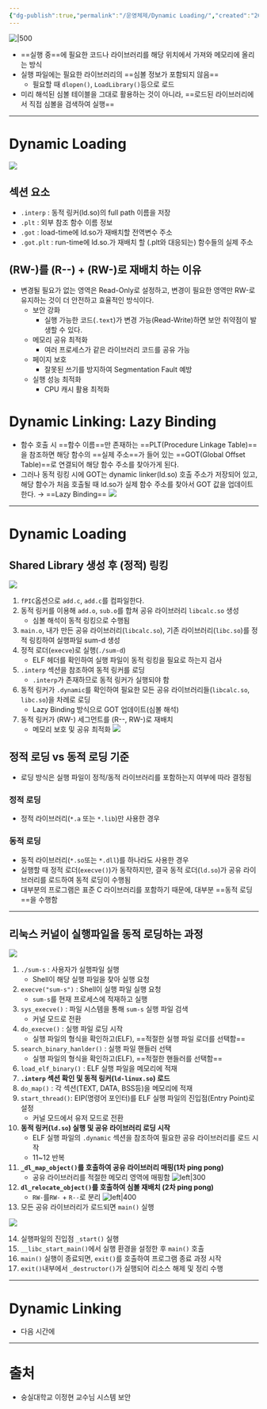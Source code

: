 ```yaml
---
{"dg-publish":true,"permalink":"/운영체제/Dynamic Loading/","created":"2025-03-19T00:36:25.285+09:00"}
---
```


![|500](https://i.imgur.com/ed9lbbg.png)
- ==실행 중==에 필요한 코드나 라이브러리를 해당 위치에서 가져와 메모리에 올리는 방식
- 실행 파일에는 필요한 라이브러리의 ==심볼 정보가 포함되지 않음==
	- 필요할 때 `dlopen()`, `LoadLibrary()`등으로 로드
- 미리 해석된 심볼 테이블을 그대로 활용하는 것이 아니라, ==로드된 라이브러리에서 직접 심볼을 검색하여 실행==
---
# Dynamic Loading
![](https://i.imgur.com/vAkAKOg.png)
## 섹션 요소
- `.interp` : 동적 링커(ld.so)의 full path 이름을 저장
- `.plt` : 외부 참조 함수 이름 정보
- `.got` : load-time에 ld.so가 재배치할 전역변수 주소
- `.got.plt` : run-time에 ld.so.가 재배치 할 (.plt와 대응되는) 함수들의 실제 주소
## (RW-)를 (R--) + (RW-)로 재배치 하는 이유
- 변경될 필요가 없는 영역은 Read-Only로 설정하고, 변경이 필요한 영역만 RW-로 유지하는 것이 더 안전하고 효율적인 방식이다.
	- 보안 강화
		- 실행 가능한 코드(`.text`)가 변경 가능(Read-Write)하면 보안 취약점이 발생할 수 있다.
	- 메모리 공유 최적화
		- 여러 프로세스가 같은 라이브러리 코드를 공유 가능
	- 페이지 보호
		- 잘못된 쓰기를 방지하여 Segmentation Fault 예방
	- 실행 성능 최적화
		- CPU 캐시 활용 최적화
# Dynamic Linking: Lazy Binding
- 함수 호출 시 ==함수 이름==만 존재하는 ==PLT(Procedure Linkage Table)==을 참조하면 해당 함수의 ==실제 주소==가 들어 있는 ==GOT(Global Offset Table)==로 연결되어 해당 함수 주소를 찾아가게 된다.
- 그러나 동적 링킹 시에 GOT는 dynamic linker(ld.so) 호출 주소가 저장되어 있고, 해당 함수가 처음 호출될 때 ld.so가 실제 함수 주소를 찾아서 GOT 값을 업데이트한다. → ==Lazy Binding==
![](https://i.imgur.com/v6S7WyY.png)
---
# Dynamic Loading
## Shared Library 생성 후 (정적) 링킹
![](https://i.imgur.com/D0YmEkm.png)
1. `fPIC`옵션으로 `add.c`, `add.c`를 컴파일한다.
2. 동적 링커를 이용해 `add.o`, `sub.o`를 합쳐 공유 라이브러리 `libcalc.so` 생성
	- 심볼 해석이 동적 링킹으로 수행됨
3. `main.o`, 내가 만든 공유 라이브러리(`libcalc.so`), 기존 라이브러리(`libc.so`)를  정적 링킹하여 실행파일 sum-d 생성
4. 정적 로더(`execve`)로 실행(`./sum-d`)
	- ELF 헤더를 확인하여 실행 파일이 동적 링킹을 필요로 하는지 검사
5. `.interp` 섹션을 참조하여 동적 링커를 로딩
	- `.interp`가 존재하므로 동적 링커가 실행되야 함
6. 동적 링커가 `.dynamic`를 확인하여 필요한 모든 공유 라이브러리들(`libcalc.so`, `libc.so`)을 차례로 로딩
	 - Lazy Binding 방식으로 GOT 업데이트(심볼 해석)
7. 동적 링커가 (RW-) 세그먼트를 (R--, RW-)로 재배치
	- 메모리 보호 및 공유 최적화
![](https://i.imgur.com/Q0H2id9.png)
## 정적 로딩 vs 동적 로딩 기준
- 로딩 방식은 실행 파일이 정적/동적 라이브러리를 포함하는지 여부에 따라 결정됨
### 정적 로딩
- 정적 라이브러리(`*.a` 또는 `*.lib`)만 사용한 경우
### 동적 로딩
- 동적 라이브러리(`*.so`또는 `*.dll`)를 하나라도 사용한 경우
- 실행할 때 정적 로더(`execve()`)가 동작하지만, 결국 동적 로더(`ld.so`)가 공유 라이브러리를 로드하여 동적 로딩이 수행됨
- 대부분의 프로그램은 표준 C 라이브러리를 포함하기 때문에, 대부분 ==동적 로딩==을 수행함
---
## 리눅스 커널이 실행파일을 동적 로딩하는 과정
![](https://i.imgur.com/RhhTYY7.png)
1. `./sum-s` : 사용자가 실행파일 실행
	- Shell이 해당 실행 파일을 찾아 실행 요청
2. `execve("sum-s")` : Shell이 실행 파일 실행 요청
	- `sum-s`를 현재  프로세스에 적재하고 실행
3. `sys_execve()` : 파일 시스템을 통해 `sum-s` 실행 파일 검색
	- 커널 모드로 전환
4. `do_execve()` : 실행 파일 로딩 시작
	- 실행 파일의 형식을 확인하고(ELF), ==적절한 실행 파일 로더를 선택함==
5. `search_binary_hanlder()` : 실행 파일 핸들러 선택
	- 실행 파일의 형식을 확인하고(ELF), ==적절한 핸들러를 선택함==
6. `load_elf_binary()` : ELF 실행 파일을 메모리에 적재
7. **`.interp` 섹션 확인 및 동적 링커(`ld-linux.so`) 로드**
8. `do_map()` : 각 섹션(TEXT, DATA, BSS등)을 메모리에 적재
9. `start_thread()`: EIP(명령어 포인터)를 ELF 실행 파일의 진입점(Entry Point)로 설정
	- 커널 모드에서 유저 모드로 전환
10. **동적 링커(`ld.so`) 실행 및 공유 라이브러리 로딩 시작**
	- ELF 실행 파일의 `.dynamic` 섹션을 참조하여 필요한 공유 라이브러리를 로드 시작
	- 11~12 반복
11. **`_dl_map_object()`를 호출하여 공유 라이브러리 매핑(1차 ping pong)**
	- 공유 라이브러리를 적절한 메모리 영역에 매핑함
		![left|300](https://i.imgur.com/AzN4gws.png)
12. **`dl_relocate_object()`를 호출하여 심볼 재배치 (2차 ping pong)**
	- `RW-`를`RW-` + `R--`로 분리
	   ![left|400](https://i.imgur.com/bBbxmnH.png)
13. 모든 공유 라이브러리가 로드되면 `main()` 실행

![](https://i.imgur.com/hv6V0vO.png)

14. 실행파일의 진입점 `_start()` 실행
15. `__libc_start_main()`에서 실행 환경을 설정한 후 `main()` 호출
16. `main()` 실행이 종료되면, `exit()`를 호출하여 프로그램 종료 과정 시작
17. `exit()`내부에서 `_destructor()`가 실행되어 리소스 해제 및 정리 수행
---
# Dynamic Linking
- 다음 시간에
---
# 출처
- 숭실대학교 이정현 교수님 시스템 보안